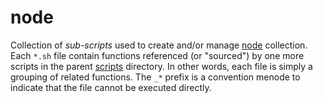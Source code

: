 node
=====

Collection of _sub-scripts_ used to create and/or manage [node](../../../fiddles/node) collection.  
Each `*.sh` file contain functions referenced (or "sourced") by one more scripts in the parent [scripts](../..)
directory.  In other words, each file is simply a grouping of related functions.  The `_*` prefix is
a convention menode to indicate that the file cannot be executed directly.
